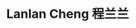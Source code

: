 ---
layout: page
title: Lanlan Cheng 程兰兰
description: Research Assistant<br />科研助理<br />&nbsp;
img: /assets/img/lanlan-cheng.jpeg
email: chengll@mail.sustech.edu.cn
bio: >
    Lanlan comes from Chongqing, graduated from Henan University of Science and Technology, and major in bioengineering. She has great interest in cancer diagnosis and treatments and hopes to continue to study more in the future. Lanlan likes spicy food and sweet cakes. She also likes to visit museums, the seaside and hang out, and likes Zeng Yico very much.
bio_cn: >
    兰兰来自重庆万州，本科毕业于河南科技大学生物工程专业，希望以后在利用生信分析对肿瘤诊断治疗方面继续学习。现在已经退化成不太能吃辣但是每次都要加点辣的重庆人，喜欢吃小蛋糕，喜欢逛博物馆、海边和出去玩，非常喜欢曾轶可。
importance: 3
category: staff
---